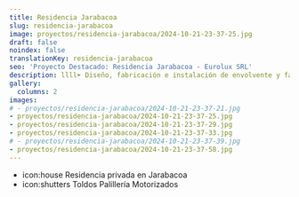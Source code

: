 ```yaml
---
title: Residencia Jarabacoa
slug: residencia-jarabacoa
image: proyectos/residencia-jarabacoa/2024-10-21-23-37-25.jpg
draft: false
noindex: false
translationKey: residencia-jarabacoa
seo: 'Proyecto Destacado: Residencia Jarabacoa - Eurolux SRL'
description: llll➤ Diseño, fabricación e instalación de envolvente y fachada ligera ✅ para el proyecto Residencia Jarabacoa.
gallery:
  columns: 2
images:
# - proyectos/residencia-jarabacoa/2024-10-21-23-37-21.jpg
- proyectos/residencia-jarabacoa/2024-10-21-23-37-25.jpg
- proyectos/residencia-jarabacoa/2024-10-21-23-37-29.jpg
- proyectos/residencia-jarabacoa/2024-10-21-23-37-33.jpg
# - proyectos/residencia-jarabacoa/2024-10-21-23-37-39.jpg
- proyectos/residencia-jarabacoa/2024-10-21-23-37-58.jpg
---
```

- icon:house Residencia privada en Jarabacoa
- icon:shutters Toldos Palillería Motorizados